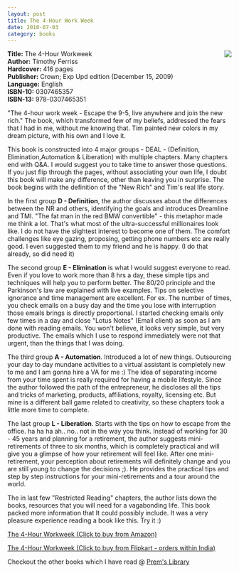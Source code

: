 ```yaml
---
layout: post
title: The 4-Hour Work Week
date: 2010-07-03
category: books
---
```


<img style="clear: right; float: right; margin-bottom: 1em; margin-left: 1em;" 
src="{{site.img-url}}/the-4-hour-workweek-timothy-ferris.jpg"/>
**Title:** The 4-Hour Workweek  
**Author:** Timothy Ferriss  
**Hardcover:** 416 pages  
**Publisher:** Crown; Exp Upd edition (December 15, 2009)  
**Language:** English  
**ISBN-10:** 0307465357  
**ISBN-13:** 978-0307465351  

"The 4-hour work week - Escape the 9-5, live anywhere and join the new rich." The book, which transformed few of my beliefs, addressed the fears that I had in me, without me knowing that. Tim painted new colors in my dream picture, with his own and I love it.  

This book is constructed into 4 major groups - DEAL - (Definition, Elimination,Automation & Liberation) with multiple chapters. Many chapters end with Q&A. I would suggest you to take time to answer those questions. If you just flip through the pages, without associating your own life, I doubt this book will make any difference, other than leaving you in surprise. The book begins with the definition of the "New Rich" and Tim's real life story.  

In the first group **D - Definition**, the author discusses about the differences between the NR and others, identifying the goals and introduces Dreamline and TMI. "The fat man in the red BMW convertible" - this metaphor made me think a lot. That's what most of the ultra-successful millionaires look like. I do not have the slightest interest to become one of them. The comfort challenges like eye gazing, proposing, getting phone numbers etc are really good. I even suggested them to my friend and he is happy. (I do that already, so did need it)  

The second group **E - Elimination** is what I would suggest everyone to read. Even if you love to work more than 8 hrs a day, these simple tips and techniques will help you to perform better. The 80/20 principle and the Parkinson's law are explained with live examples. Tips on selective ignorance and time management are excellent. For ex. The number of times, you check emails on a busy day and the time you lose with interruption those emails brings is directly proportional. I started checking emails only few times in a day and close "Lotus Notes" (Email client) as soon as I am done with reading emails. You won't believe, it looks very simple, but very productive. The emails which I use to respond immediately were not that urgent, than the things that I was doing.  

The third group **A - Automation**. Introduced a lot of new things. Outsourcing your day to day mundane activities to a virtual assistant is completely new to me and I am gonna hire a VA for me :) The idea of separating income from your time spent is really required for having a mobile lifestyle. Since the author followed the path of the entrepreneur, he discloses all the tips and tricks of marketing, products, affiliations, royalty, licensing etc. But mine is a different ball game related to creativity, so these chapters took a little more time to complete.  

The last group **L - Liberation**. Starts with the tips on how to escape from the office. ha ha ha ah.. no.. not in the way you think. Instead of working for 30 - 45 years and planning for a retirement, the author suggests mini-retirements of three to six months, which is completely practical and will give you a glimpse of how your retirement will feel like. After one mini-retirement, your perception about retirements will definitely change and you are still young to change the decisions ;). He provides the practical tips and step by step instructions for your mini-retirements and a tour around the world.  

The in last few "Restricted Reading" chapters, the author lists down the books, resources that you will need for a vagabonding life. This book packed more information that It could possibly include. It was a very pleasure experience reading a book like this. Try it :)  

[The 4-Hour Workweek (Click to buy from Amazon)](http://www.amazon.com/gp/product/0307465357?ie=UTF8&amp;tag=booiverea-20&amp;linkCode=as2&amp;camp=1789&amp;creative=9325&amp;creativeASIN=0307465357)  

[The 4-Hour Workweek (Click to buy from Flipkart - orders within India)](http://www.flipkart.com/affiliatehits?affid=INPremkblo&amp;isbn=0091923530)  

Checkout the other books which I have read @ [Prem's Library]({{site.url}}/category/books/)  
